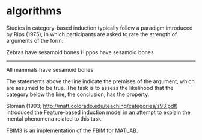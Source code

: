 # algorithms
Studies in category-based induction typically follow a paradigm introduced by Rips (1975), in which participants are asked to rate the strength of arguments of the form:

Zebras have sesamoid bones
Hippos have sesamoid bones

-------------------------------
All mammals have sesamoid bones

The statements above the line indicate the premises of the argument, which are assumed to be true. The task is to assess the likelihood that the category below the line, the conclusion, has the property.

Sloman (1993; http://matt.colorado.edu/teaching/categories/s93.pdf) introduced the Feature-based induction model in an attempt to explain the mental phenomena related to this task.

FBIM3 is an implementation of the FBIM for MATLAB.

